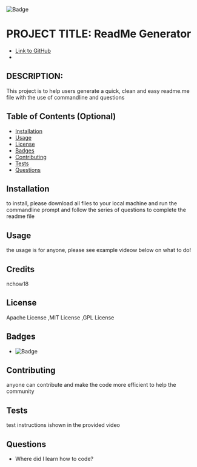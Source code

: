 
![Badge](https://img.shields.io/badge/LEGENDARY-AWESOME-blue.svg)

# PROJECT TITLE: ReadMe Generator

* [Link to GitHub](https://github.com/nchow18)
* [Email]: (mailto:emailme@nathanchow.ca)

## DESCRIPTION:

This project is to help users generate a quick, clean and easy readme.me file with the use of commandline and questions

## Table of Contents (Optional)

* [Installation](#installation)
* [Usage](#usage)
* [License](#license)
* [Badges](#badges)
* [Contributing](#contribute)
* [Tests](#tests)
* [Questions](#questions)

## Installation

to install, please download all files to your local machine and run the commandline prompt and follow the series of questions to complete the readme file

## Usage

the usage is for anyone, please see example videow below on what to do!

## Credits

nchow18

## License

Apache License ,MIT License ,GPL License 

## Badges

* ![Badge](https://img.shields.io/badge/LEGENDARY-AWESOME-blue.svg)

## Contributing

anyone can contribute and make the code more efficient to help the community

## Tests

test instructions ishown in the provided video

## Questions


* Where did I learn how to code?

    

    